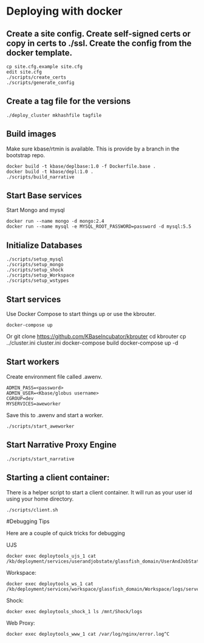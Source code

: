 # Deploying with docker

## Create a site config.  Create self-signed certs or copy in certs to ./ssl.  Create the config from the docker template.

    cp site.cfg.example site.cfg
    edit site.cfg
    ./scripts/create_certs
    ./scripts/generate_config

## Create a tag file for the versions

    ./deploy_cluster mkhashfile tagfile

## Build images

Make sure kbase/rtmin is available. This is provide by a branch in the bootstrap repo.

    docker build -t kbase/deplbase:1.0 -f Dockerfile.base .
    docker build -t kbase/depl:1.0 .
    ./scripts/build_narrative

## Start Base services

Start Mongo and mysql

    docker run --name mongo -d mongo:2.4
    docker run --name mysql -e MYSQL_ROOT_PASSWORD=password -d mysql:5.5

## Initialize Databases

    ./scripts/setup_mysql
    ./scripts/setup_mongo
    ./scripts/setup_shock
    ./scripts/setup_Workspace
    ./scripts/setup_wstypes    

## Start services

Use Docker Compose to start things up or use the kbrouter.

    docker-compose up

Or
    git clone https://github.com/KBaseIncubator/kbrouter
    cd kbrouter
    cp ../cluster.ini cluster.ini
    docker-compose build
    docker-compose up -d

## Start workers

Create environment file called .awenv.


    ADMIN_PASS=<password>
    ADMIN_USER=<Kbase/globus username>
    CGROUP=dev
    MYSERVICES=aweworker

Save this to .awenv and start a worker.

    ./scripts/start_aweworker


## Start Narrative Proxy Engine

    ./scripts/start_narrative

## Starting a client container:

There is a helper script to start a client container.  It will run as your user id using your home directory.

    ./scripts/client.sh

#Debugging Tips

Here are a couple of quick tricks for debugging

UJS

    docker exec deploytools_ujs_1 cat /kb/deployment/services/userandjobstate/glassfish_domain/UserAndJobState/logs/server.log

Workspace:

    docker exec deploytools_ws_1 cat /kb/deployment/services/workspace/glassfish_domain/Workspace/logs/server.log

Shock:

    docker exec deploytools_shock_1 ls /mnt/Shock/logs

Web Proxy:

    docker exec deploytools_www_1 cat /var/log/nginx/error.log^C

